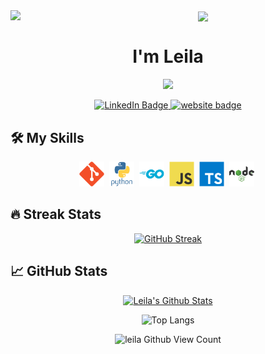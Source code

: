 <div align="center">
  <img
src="https://media3.giphy.com/media/RMqA9y2hwbjxc41cr1/giphy.gif?cid=ecf05e47ukjzdqire93pizu3j6avjja4it8u9za2n9j42ikm&ep=v1_stickers_search&rid=giphy.gif&ct=ts)" align="left" width="111px"/>
<img src="https://media2.giphy.com/media/v1.Y2lkPTc5MGI3NjExNzh4aTB2cmdneGEwajdtcDlnZXk5d2IyN2I0cnpjMjc1cmxkcXJwZCZlcD12MV9pbnRlcm5hbF9naWZfYnlfaWQmY3Q9cw/aIJDrOomj81MQZz2uO/giphy.gif" align="center" width="222px"/>
<h1 align="center">I'm Leila</h1>

  </div>
  <p align="center">
<a href="https://github.com/leilafarsani"><img src="https://readme-typing-svg.herokuapp.com?font=Fira+Code&weight=500&pause=1000&color=3498DB&width=435&lines=A+Dedicated+Data+Scientist+👩🏻‍💻;A+Passionate+Software+Engineer+🖥️;Technology+Enthusiast+%F0%9F%92%BB;Innovative+Problem-Solver+💡;Lifelong+Learner+%F0%9F%93%9A;&center=true&width=420&height=50"></a>
</p>
<div id="badges" align="center">
  <a href="https://www.linkedin.com/in/leila-y-farsani-9966593b/">
    <img src="https://img.shields.io/badge/LinkedIn-blue?style=for-the-badge&logo=linkedin&logoColor=white" alt="LinkedIn Badge"/>
     <a href="https://leila-portfolio.vercel.app/" target="blank">
  <img src="https://img.shields.io/badge/Website-black?style=for-the-badge&logo=medium&logoColor=white" alt="website badge" />
 </a>
  </a>
</div>
<div align="center">
  <h2 align="left">🛠️ My Skills</h2>
  <img src="https://github.com/devicons/devicon/blob/master/icons/git/git-original.svg" title="Git" alt="Git" width="40" height="40"/>&nbsp;
  <img src="https://github.com/devicons/devicon/blob/master/icons/python/python-original-wordmark.svg" title="Python" alt="Python" width="40" height="40"/>&nbsp;
  <img src="https://github.com/devicons/devicon/blob/master/icons/go/go-original-wordmark.svg" title="GO" alt="Golang" width="40" height="40"/>&nbsp;
  <img src="https://github.com/devicons/devicon/blob/master/icons/javascript/javascript-original.svg" title="JavaScript" alt="JavaScript" width="40" height="40"/>&nbsp;
  <img src="https://github.com/devicons/devicon/blob/master/icons/typescript/typescript-original.svg" title="TypeScript" alt="TypeScript" width="40" height="40"/>&nbsp;
  <img src="https://github.com/devicons/devicon/blob/master/icons/nodejs/nodejs-original-wordmark.svg" title="nodejs" alt="nodejs" width="40" height="40"/>&nbsp;
 
  

<div align="center" >
<h2 align="left">🔥 Streak Stats</h2> 
  
[![GitHub Streak](http://github-readme-streak-stats.herokuapp.com?user=leilafarsani&theme=blux&border_radius=9.4&date_format=j%20M%5B%20Y%5D&card_width=526)](https://git.io/streak-stats)
<br/>
<h2 align="left">📈 GitHub Stats</h2>
<a href="https://github.com/leilafarsani"><img alt="Leila's Github Stats" src="https://denvercoder1-github-readme-stats.vercel.app/api?username=leilafarsani&show_icons=true&count_private=true&theme=react&border_color=fff&bg_color=0D1117&title_color=3498DB&icon_color=3498DB&hide=stars" height="230px" width="49.5%"/></a>
<br/>

![Top Langs](https://github-readme-stats.vercel.app/api/top-langs/?username=leilafarsani&langs_count=5&theme=react&layout=compact)
<br/>


<img src="https://komarev.com/ghpvc/?username=leilafarsani&style=flat-square&color=blue" alt="leila Github View Count" width="130px"/>
</div>
